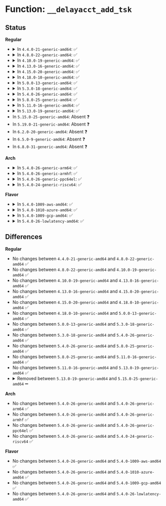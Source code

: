 # Function: <code>__delayacct_add_tsk</code>

## Status
<b>Regular</b>
<ul>
<li>
<details>
<summary>In <code>4.4.0-21-generic-amd64</code>: ✅</summary>

```c
int __delayacct_add_tsk(struct taskstats * d, struct task_struct * tsk)
```

```json
{
  "name": "__delayacct_add_tsk",
  "collision_type": "Unique Global",
  "inline_type": "No",
  "funcs": [
    {
      "addr": 18446744071580147584,
      "name": "__delayacct_add_tsk",
      "external": true,
      "loc": "kernel/delayacct.c:83",
      "file": "kernel/delayacct.c",
      "inline": "seen, unknown",
      "caller_inline": [],
      "caller_func": [
        "kernel/taskstats.c:fill_stats",
        "kernel/taskstats.c:taskstats_user_cmd",
        "kernel/taskstats.c:taskstats_exit"
      ]
    }
  ],
  "symbols": [
    {
      "addr": 18446744071580147584,
      "name": "__delayacct_add_tsk",
      "section": ".text",
      "bind": "STB_GLOBAL",
      "size": 360
    }
  ]
}
```
</details>
</li>
<li>
<details>
<summary>In <code>4.8.0-22-generic-amd64</code>: ✅</summary>

```c
int __delayacct_add_tsk(struct taskstats * d, struct task_struct * tsk)
```

```json
{
  "name": "__delayacct_add_tsk",
  "collision_type": "Unique Global",
  "inline_type": "No",
  "funcs": [
    {
      "addr": 18446744071580181904,
      "name": "__delayacct_add_tsk",
      "external": true,
      "loc": "kernel/delayacct.c:83",
      "file": "kernel/delayacct.c",
      "inline": "seen, unknown",
      "caller_inline": [],
      "caller_func": [
        "kernel/taskstats.c:taskstats_exit",
        "kernel/taskstats.c:taskstats_user_cmd",
        "kernel/taskstats.c:fill_stats"
      ]
    }
  ],
  "symbols": [
    {
      "addr": 18446744071580181904,
      "name": "__delayacct_add_tsk",
      "section": ".text",
      "bind": "STB_GLOBAL",
      "size": 427
    }
  ]
}
```
</details>
</li>
<li>
<details>
<summary>In <code>4.10.0-19-generic-amd64</code>: ✅</summary>

```c
int __delayacct_add_tsk(struct taskstats * d, struct task_struct * tsk)
```

```json
{
  "name": "__delayacct_add_tsk",
  "collision_type": "Unique Global",
  "inline_type": "No",
  "funcs": [
    {
      "addr": 18446744071580222416,
      "name": "__delayacct_add_tsk",
      "external": true,
      "loc": "kernel/delayacct.c:83",
      "file": "kernel/delayacct.c",
      "inline": "seen, unknown",
      "caller_inline": [],
      "caller_func": [
        "kernel/taskstats.c:taskstats_exit",
        "kernel/taskstats.c:fill_stats"
      ]
    }
  ],
  "symbols": [
    {
      "addr": 18446744071580222416,
      "name": "__delayacct_add_tsk",
      "section": ".text",
      "bind": "STB_GLOBAL",
      "size": 427
    }
  ]
}
```
</details>
</li>
<li>
<details>
<summary>In <code>4.13.0-16-generic-amd64</code>: ✅</summary>

```c
int __delayacct_add_tsk(struct taskstats * d, struct task_struct * tsk)
```

```json
{
  "name": "__delayacct_add_tsk",
  "collision_type": "Unique Global",
  "inline_type": "No",
  "funcs": [
    {
      "addr": 18446744071580232176,
      "name": "__delayacct_add_tsk",
      "external": true,
      "loc": "kernel/delayacct.c:85",
      "file": "kernel/delayacct.c",
      "inline": "seen, unknown",
      "caller_inline": [],
      "caller_func": [
        "kernel/taskstats.c:taskstats_exit",
        "kernel/taskstats.c:fill_stats"
      ]
    }
  ],
  "symbols": [
    {
      "addr": 18446744071580232176,
      "name": "__delayacct_add_tsk",
      "section": ".text",
      "bind": "STB_GLOBAL",
      "size": 380
    }
  ]
}
```
</details>
</li>
<li>
<details>
<summary>In <code>4.15.0-20-generic-amd64</code>: ✅</summary>

```c
int __delayacct_add_tsk(struct taskstats * d, struct task_struct * tsk)
```

```json
{
  "name": "__delayacct_add_tsk",
  "collision_type": "Unique Global",
  "inline_type": "No",
  "funcs": [
    {
      "addr": 18446744071580283408,
      "name": "__delayacct_add_tsk",
      "external": true,
      "loc": "kernel/delayacct.c:93",
      "file": "kernel/delayacct.c",
      "inline": "seen, unknown",
      "caller_inline": [],
      "caller_func": [
        "kernel/taskstats.c:taskstats_exit",
        "kernel/taskstats.c:fill_stats"
      ]
    }
  ],
  "symbols": [
    {
      "addr": 18446744071580283408,
      "name": "__delayacct_add_tsk",
      "section": ".text",
      "bind": "STB_GLOBAL",
      "size": 380
    }
  ]
}
```
</details>
</li>
<li>
<details>
<summary>In <code>4.18.0-10-generic-amd64</code>: ✅</summary>

```c
int __delayacct_add_tsk(struct taskstats * d, struct task_struct * tsk)
```

```json
{
  "name": "__delayacct_add_tsk",
  "collision_type": "Unique Global",
  "inline_type": "No",
  "funcs": [
    {
      "addr": 18446744071580344768,
      "name": "__delayacct_add_tsk",
      "external": true,
      "loc": "kernel/delayacct.c:94",
      "file": "kernel/delayacct.c",
      "inline": "seen, unknown",
      "caller_inline": [],
      "caller_func": [
        "kernel/taskstats.c:taskstats_exit",
        "kernel/taskstats.c:fill_stats"
      ]
    }
  ],
  "symbols": [
    {
      "addr": 18446744071580344768,
      "name": "__delayacct_add_tsk",
      "section": ".text",
      "bind": "STB_GLOBAL",
      "size": 317
    }
  ]
}
```
</details>
</li>
<li>
<details>
<summary>In <code>5.0.0-13-generic-amd64</code>: ✅</summary>

```c
int __delayacct_add_tsk(struct taskstats * d, struct task_struct * tsk)
```

```json
{
  "name": "__delayacct_add_tsk",
  "collision_type": "Unique Global",
  "inline_type": "No",
  "funcs": [
    {
      "addr": 18446744071580400640,
      "name": "__delayacct_add_tsk",
      "external": true,
      "loc": "kernel/delayacct.c:94",
      "file": "kernel/delayacct.c",
      "inline": "seen, unknown",
      "caller_inline": [],
      "caller_func": [
        "kernel/taskstats.c:taskstats_exit",
        "kernel/taskstats.c:fill_stats"
      ]
    }
  ],
  "symbols": [
    {
      "addr": 18446744071580400640,
      "name": "__delayacct_add_tsk",
      "section": ".text",
      "bind": "STB_GLOBAL",
      "size": 365
    }
  ]
}
```
</details>
</li>
<li>
<details>
<summary>In <code>5.3.0-18-generic-amd64</code>: ✅</summary>

```c
int __delayacct_add_tsk(struct taskstats * d, struct task_struct * tsk)
```

```json
{
  "name": "__delayacct_add_tsk",
  "collision_type": "Unique Global",
  "inline_type": "No",
  "funcs": [
    {
      "addr": 18446744071580453408,
      "name": "__delayacct_add_tsk",
      "external": true,
      "loc": "kernel/delayacct.c:85",
      "file": "kernel/delayacct.c",
      "inline": "seen, unknown",
      "caller_inline": [],
      "caller_func": [
        "kernel/taskstats.c:taskstats_exit",
        "kernel/taskstats.c:fill_stats"
      ]
    }
  ],
  "symbols": [
    {
      "addr": 18446744071580453408,
      "name": "__delayacct_add_tsk",
      "section": ".text",
      "bind": "STB_GLOBAL",
      "size": 365
    }
  ]
}
```
</details>
</li>
<li>
<details>
<summary>In <code>5.4.0-26-generic-amd64</code>: ✅</summary>

```c
int __delayacct_add_tsk(struct taskstats * d, struct task_struct * tsk)
```

```json
{
  "name": "__delayacct_add_tsk",
  "collision_type": "Unique Global",
  "inline_type": "No",
  "funcs": [
    {
      "addr": 18446744071580502368,
      "name": "__delayacct_add_tsk",
      "external": true,
      "loc": "kernel/delayacct.c:85",
      "file": "kernel/delayacct.c",
      "inline": "seen, unknown",
      "caller_inline": [],
      "caller_func": [
        "kernel/taskstats.c:taskstats_exit",
        "kernel/taskstats.c:fill_stats"
      ]
    }
  ],
  "symbols": [
    {
      "addr": 18446744071580502368,
      "name": "__delayacct_add_tsk",
      "section": ".text",
      "bind": "STB_GLOBAL",
      "size": 365
    }
  ]
}
```
</details>
</li>
<li>
<details>
<summary>In <code>5.8.0-25-generic-amd64</code>: ✅</summary>

```c
int __delayacct_add_tsk(struct taskstats * d, struct task_struct * tsk)
```

```json
{
  "name": "__delayacct_add_tsk",
  "collision_type": "Unique Global",
  "inline_type": "No",
  "funcs": [
    {
      "addr": 18446744071580588480,
      "name": "__delayacct_add_tsk",
      "external": true,
      "loc": "kernel/delayacct.c:85",
      "file": "kernel/delayacct.c",
      "inline": "seen, unknown",
      "caller_inline": [],
      "caller_func": [
        "kernel/taskstats.c:taskstats_exit",
        "kernel/taskstats.c:fill_stats_for_tgid",
        "kernel/taskstats.c:fill_stats"
      ]
    }
  ],
  "symbols": [
    {
      "addr": 18446744071580588480,
      "name": "__delayacct_add_tsk",
      "section": ".text",
      "bind": "STB_GLOBAL",
      "size": 365
    }
  ]
}
```
</details>
</li>
<li>
<details>
<summary>In <code>5.11.0-16-generic-amd64</code>: ✅</summary>

```c
int __delayacct_add_tsk(struct taskstats * d, struct task_struct * tsk)
```

```json
{
  "name": "__delayacct_add_tsk",
  "collision_type": "Unique Global",
  "inline_type": "No",
  "funcs": [
    {
      "addr": 18446744071580577760,
      "name": "__delayacct_add_tsk",
      "external": true,
      "loc": "kernel/delayacct.c:85",
      "file": "kernel/delayacct.c",
      "inline": "seen, unknown",
      "caller_inline": [],
      "caller_func": [
        "kernel/taskstats.c:taskstats_exit",
        "kernel/taskstats.c:fill_stats_for_tgid",
        "kernel/taskstats.c:fill_stats"
      ]
    }
  ],
  "symbols": [
    {
      "addr": 18446744071580577760,
      "name": "__delayacct_add_tsk",
      "section": ".text",
      "bind": "STB_GLOBAL",
      "size": 365
    }
  ]
}
```
</details>
</li>
<li>
<details>
<summary>In <code>5.13.0-19-generic-amd64</code>: ✅</summary>

```c
int __delayacct_add_tsk(struct taskstats * d, struct task_struct * tsk)
```

```json
{
  "name": "__delayacct_add_tsk",
  "collision_type": "Unique Global",
  "inline_type": "No",
  "funcs": [
    {
      "addr": 18446744071580580640,
      "name": "__delayacct_add_tsk",
      "external": true,
      "loc": "kernel/delayacct.c:85",
      "file": "kernel/delayacct.c",
      "inline": "seen, unknown",
      "caller_inline": [],
      "caller_func": [
        "kernel/taskstats.c:taskstats_exit",
        "kernel/taskstats.c:fill_stats_for_tgid",
        "kernel/taskstats.c:fill_stats"
      ]
    }
  ],
  "symbols": [
    {
      "addr": 18446744071580580640,
      "name": "__delayacct_add_tsk",
      "section": ".text",
      "bind": "STB_GLOBAL",
      "size": 365
    }
  ]
}
```
</details>
</li>
<li>
In <code>5.15.0-25-generic-amd64</code>: Absent ❓
</li>
<li>
In <code>5.19.0-21-generic-amd64</code>: Absent ❓
</li>
<li>
In <code>6.2.0-20-generic-amd64</code>: Absent ❓
</li>
<li>
In <code>6.5.0-9-generic-amd64</code>: Absent ❓
</li>
<li>
In <code>6.8.0-31-generic-amd64</code>: Absent ❓
</li>
</ul>
<b>Arch</b>
<ul>
<li>
<details>
<summary>In <code>5.4.0-26-generic-arm64</code>: ✅</summary>

```c
int __delayacct_add_tsk(struct taskstats * d, struct task_struct * tsk)
```

```json
{
  "name": "__delayacct_add_tsk",
  "collision_type": "Unique Global",
  "inline_type": "No",
  "funcs": [
    {
      "addr": 18446603336491780688,
      "name": "__delayacct_add_tsk",
      "external": true,
      "loc": "kernel/delayacct.c:85",
      "file": "kernel/delayacct.c",
      "inline": "seen, unknown",
      "caller_inline": [],
      "caller_func": [
        "kernel/taskstats.c:taskstats_exit",
        "kernel/taskstats.c:taskstats_user_cmd",
        "kernel/taskstats.c:fill_stats"
      ]
    }
  ],
  "symbols": [
    {
      "addr": 18446603336491780688,
      "name": "__delayacct_add_tsk",
      "section": ".text",
      "bind": "STB_GLOBAL",
      "size": 456
    }
  ]
}
```
</details>
</li>
<li>
<details>
<summary>In <code>5.4.0-26-generic-armhf</code>: ✅</summary>

```c
int __delayacct_add_tsk(struct taskstats * d, struct task_struct * tsk)
```

```json
{
  "name": "__delayacct_add_tsk",
  "collision_type": "Unique Global",
  "inline_type": "No",
  "funcs": [
    {
      "addr": 3225727948,
      "name": "__delayacct_add_tsk",
      "external": true,
      "loc": "kernel/delayacct.c:85",
      "file": "kernel/delayacct.c",
      "inline": "seen, unknown",
      "caller_inline": [],
      "caller_func": [
        "kernel/taskstats.c:taskstats_exit",
        "kernel/taskstats.c:taskstats_user_cmd",
        "kernel/taskstats.c:fill_stats"
      ]
    }
  ],
  "symbols": [
    {
      "addr": 3225727948,
      "name": "__delayacct_add_tsk",
      "section": ".text",
      "bind": "STB_GLOBAL",
      "size": 712
    }
  ]
}
```
</details>
</li>
<li>
<details>
<summary>In <code>5.4.0-26-generic-ppc64el</code>: ✅</summary>

```c
int __delayacct_add_tsk(struct taskstats * d, struct task_struct * tsk)
```

```json
{
  "name": "__delayacct_add_tsk",
  "collision_type": "Unique Global",
  "inline_type": "No",
  "funcs": [
    {
      "addr": 13835058055284827888,
      "name": "__delayacct_add_tsk",
      "external": true,
      "loc": "kernel/delayacct.c:85",
      "file": "kernel/delayacct.c",
      "inline": "seen, unknown",
      "caller_inline": [],
      "caller_func": [
        "kernel/taskstats.c:taskstats_exit",
        "kernel/taskstats.c:taskstats_user_cmd",
        "kernel/taskstats.c:fill_stats"
      ]
    }
  ],
  "symbols": [
    {
      "addr": 13835058055284827888,
      "name": "__delayacct_add_tsk",
      "section": ".text",
      "bind": "STB_GLOBAL",
      "size": 452
    }
  ]
}
```
</details>
</li>
<li>
<details>
<summary>In <code>5.4.0-24-generic-riscv64</code>: ✅</summary>

```c
int __delayacct_add_tsk(struct taskstats * d, struct task_struct * tsk)
```

```json
{
  "name": "__delayacct_add_tsk",
  "collision_type": "Unique Global",
  "inline_type": "No",
  "funcs": [
    {
      "addr": 18446743936272096618,
      "name": "__delayacct_add_tsk",
      "external": true,
      "loc": "kernel/delayacct.c:85",
      "file": "kernel/delayacct.c",
      "inline": "seen, unknown",
      "caller_inline": [],
      "caller_func": [
        "kernel/taskstats.c:taskstats_exit",
        "kernel/taskstats.c:taskstats_user_cmd",
        "kernel/taskstats.c:fill_stats"
      ]
    }
  ],
  "symbols": [
    {
      "addr": 18446743936272096618,
      "name": "__delayacct_add_tsk",
      "section": ".text",
      "bind": "STB_GLOBAL",
      "size": 324
    }
  ]
}
```
</details>
</li>
</ul>
<b>Flavor</b>
<ul>
<li>
<details>
<summary>In <code>5.4.0-1009-aws-amd64</code>: ✅</summary>

```c
int __delayacct_add_tsk(struct taskstats * d, struct task_struct * tsk)
```

```json
{
  "name": "__delayacct_add_tsk",
  "collision_type": "Unique Global",
  "inline_type": "No",
  "funcs": [
    {
      "addr": 18446744071580471168,
      "name": "__delayacct_add_tsk",
      "external": true,
      "loc": "kernel/delayacct.c:85",
      "file": "kernel/delayacct.c",
      "inline": "seen, unknown",
      "caller_inline": [],
      "caller_func": [
        "kernel/taskstats.c:taskstats_exit",
        "kernel/taskstats.c:fill_stats"
      ]
    }
  ],
  "symbols": [
    {
      "addr": 18446744071580471168,
      "name": "__delayacct_add_tsk",
      "section": ".text",
      "bind": "STB_GLOBAL",
      "size": 365
    }
  ]
}
```
</details>
</li>
<li>
<details>
<summary>In <code>5.4.0-1010-azure-amd64</code>: ✅</summary>

```c
int __delayacct_add_tsk(struct taskstats * d, struct task_struct * tsk)
```

```json
{
  "name": "__delayacct_add_tsk",
  "collision_type": "Unique Global",
  "inline_type": "No",
  "funcs": [
    {
      "addr": 18446744071580418144,
      "name": "__delayacct_add_tsk",
      "external": true,
      "loc": "kernel/delayacct.c:85",
      "file": "kernel/delayacct.c",
      "inline": "seen, unknown",
      "caller_inline": [],
      "caller_func": [
        "kernel/taskstats.c:taskstats_exit",
        "kernel/taskstats.c:fill_stats"
      ]
    }
  ],
  "symbols": [
    {
      "addr": 18446744071580418144,
      "name": "__delayacct_add_tsk",
      "section": ".text",
      "bind": "STB_GLOBAL",
      "size": 432
    }
  ]
}
```
</details>
</li>
<li>
<details>
<summary>In <code>5.4.0-1009-gcp-amd64</code>: ✅</summary>

```c
int __delayacct_add_tsk(struct taskstats * d, struct task_struct * tsk)
```

```json
{
  "name": "__delayacct_add_tsk",
  "collision_type": "Unique Global",
  "inline_type": "No",
  "funcs": [
    {
      "addr": 18446744071580462416,
      "name": "__delayacct_add_tsk",
      "external": true,
      "loc": "kernel/delayacct.c:85",
      "file": "kernel/delayacct.c",
      "inline": "seen, unknown",
      "caller_inline": [],
      "caller_func": [
        "kernel/taskstats.c:taskstats_exit",
        "kernel/taskstats.c:fill_stats"
      ]
    }
  ],
  "symbols": [
    {
      "addr": 18446744071580462416,
      "name": "__delayacct_add_tsk",
      "section": ".text",
      "bind": "STB_GLOBAL",
      "size": 365
    }
  ]
}
```
</details>
</li>
<li>
<details>
<summary>In <code>5.4.0-26-lowlatency-amd64</code>: ✅</summary>

```c
int __delayacct_add_tsk(struct taskstats * d, struct task_struct * tsk)
```

```json
{
  "name": "__delayacct_add_tsk",
  "collision_type": "Unique Global",
  "inline_type": "No",
  "funcs": [
    {
      "addr": 18446744071580518080,
      "name": "__delayacct_add_tsk",
      "external": true,
      "loc": "kernel/delayacct.c:85",
      "file": "kernel/delayacct.c",
      "inline": "seen, unknown",
      "caller_inline": [],
      "caller_func": [
        "kernel/taskstats.c:taskstats_exit",
        "kernel/taskstats.c:fill_stats"
      ]
    }
  ],
  "symbols": [
    {
      "addr": 18446744071580518080,
      "name": "__delayacct_add_tsk",
      "section": ".text",
      "bind": "STB_GLOBAL",
      "size": 365
    }
  ]
}
```
</details>
</li>
</ul>

## Differences
<b>Regular</b>
<ul>
<li>
No changes between <code>4.4.0-21-generic-amd64</code> and <code>4.8.0-22-generic-amd64</code> ✅
</li>
<li>
No changes between <code>4.8.0-22-generic-amd64</code> and <code>4.10.0-19-generic-amd64</code> ✅
</li>
<li>
No changes between <code>4.10.0-19-generic-amd64</code> and <code>4.13.0-16-generic-amd64</code> ✅
</li>
<li>
No changes between <code>4.13.0-16-generic-amd64</code> and <code>4.15.0-20-generic-amd64</code> ✅
</li>
<li>
No changes between <code>4.15.0-20-generic-amd64</code> and <code>4.18.0-10-generic-amd64</code> ✅
</li>
<li>
No changes between <code>4.18.0-10-generic-amd64</code> and <code>5.0.0-13-generic-amd64</code> ✅
</li>
<li>
No changes between <code>5.0.0-13-generic-amd64</code> and <code>5.3.0-18-generic-amd64</code> ✅
</li>
<li>
No changes between <code>5.3.0-18-generic-amd64</code> and <code>5.4.0-26-generic-amd64</code> ✅
</li>
<li>
No changes between <code>5.4.0-26-generic-amd64</code> and <code>5.8.0-25-generic-amd64</code> ✅
</li>
<li>
No changes between <code>5.8.0-25-generic-amd64</code> and <code>5.11.0-16-generic-amd64</code> ✅
</li>
<li>
No changes between <code>5.11.0-16-generic-amd64</code> and <code>5.13.0-19-generic-amd64</code> ✅
</li>
<li>
<details>
<summary>Removed between <code>5.13.0-19-generic-amd64</code> and <code>5.15.0-25-generic-amd64</code> ➖</summary>

```c
int __delayacct_add_tsk(struct taskstats * d, struct task_struct * tsk)
```
</details>
</li>
</ul>
<b>Arch</b>
<ul>
<li>
No changes between <code>5.4.0-26-generic-amd64</code> and <code>5.4.0-26-generic-arm64</code> ✅
</li>
<li>
No changes between <code>5.4.0-26-generic-amd64</code> and <code>5.4.0-26-generic-armhf</code> ✅
</li>
<li>
No changes between <code>5.4.0-26-generic-amd64</code> and <code>5.4.0-26-generic-ppc64el</code> ✅
</li>
<li>
No changes between <code>5.4.0-26-generic-amd64</code> and <code>5.4.0-24-generic-riscv64</code> ✅
</li>
</ul>
<b>Flavor</b>
<ul>
<li>
No changes between <code>5.4.0-26-generic-amd64</code> and <code>5.4.0-1009-aws-amd64</code> ✅
</li>
<li>
No changes between <code>5.4.0-26-generic-amd64</code> and <code>5.4.0-1010-azure-amd64</code> ✅
</li>
<li>
No changes between <code>5.4.0-26-generic-amd64</code> and <code>5.4.0-1009-gcp-amd64</code> ✅
</li>
<li>
No changes between <code>5.4.0-26-generic-amd64</code> and <code>5.4.0-26-lowlatency-amd64</code> ✅
</li>
</ul>
